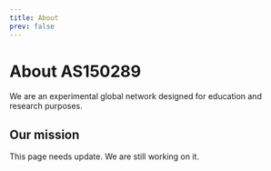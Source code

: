```yaml
---
title: About
prev: false
---
```


# About AS150289

We are an experimental global network designed for education and research purposes.

## Our mission

This page needs update. We are still working on it.
